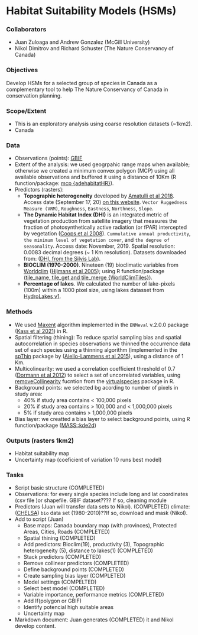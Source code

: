 # Habitat Suitability Models (HSMs)
### Collaborators
- Juan Zuloaga and Andrew Gonzalez (McGill University)
- Nikol Dimitrov and Richard Schuster (The Nature Conservancy of Canada)

### Objectives
Develop HSMs for a selected group of species in Canada as a complementary tool to help The Nature Conservancy of Canada in conservation planning.

### Scope/Extent
- This is an exploratory analysis using coarse resolution datasets (~1km2).
- Canada

### Data
- Observations (points): <a href="https://www.gbif.org/" target="_blank" rel="noopener"><span>GBIF</span> </a>
- Extent of the analysis: we used geogrpahic range maps when available; otherwise we created a minimum convex polygon (MCP) using all available observations and buffered it using a distance of 10Km (R function/package: <a href="https://rdrr.io/cran/adehabitatHR/man/mcp.html" target="_blank">mcp {adehabitatHR}</a>).
- Predictors (rasters):
  - **Topographic heterogeneity** developed by <a href="https://www.nature.com/articles/sdata201840" target="_blank">Amatulli et al 2018</a>. Access date (September 17, 20)  <a href="http://www.earthenv.org/topography" target="_blank">on this website</a>. `Vector Ruggedness Measure (VRM)`, `Roughness`, `Eastness`, `Northness`, `Slope`.
  - **The Dynamic Habitat Index (DHI)** is an integrated metric of vegetation production from satellite imagery that measures the fraction of photosynthetically active radiation (or fPAR) intercepted by vegetation (<a href="https://www.sciencedirect.com/science/article/pii/S1470160X08000071?casa_token=r7JKpy2f-ocAAAAA:MxkcwYeyPJx-n8_i4efA3gqAWuXOcebBwILc_faNT1oP2otQFxFiF_Zvzcq9As0n0wTBnW2ATA#bib53" target="_blank">Coops et al 2008</a>). `Cummulative annual productivity`, `the minimum level of vegetation cover`, and `the degree of seasonality`. Access date: November, 2019. Spatial resolution: 0.0083 decimal degrees (~ 1 Km resolution). Datasets downloaded from: (<a href="http://silvis.forest.wisc.edu/data/dhis/" target="_blank">DHI, from the Silvis Lab</a>).
  - **BIOCLIM (1970-2000)**. Nineteen (19) bioclimatic variables from <a href="https://www.worldclim.org/data/worldclim21.html" target="_blank">Worldclim</a> (<a href="https://rmets.onlinelibrary.wiley.com/doi/abs/10.1002/joc.1276" target="_blank">Hijmans et al 2005</a>); using R function/package (<a href="https://github.com/kapitzas/WorldClimTiles/" target="_blank">tile_name, tile_get and tile_merge {WorldClimTiles}</a>).
  - **Percentage of lakes**. We calculated the number of lake-pixels (100m) within a 1000 pixel size, using lakes datasset from <a href="https://hydrosheds.org/page/hydrolakes" target="_blank">HydroLakes v1</a>.

### Methods
- We used <a href="https://www.sciencedirect.com/science/article/pii/S030438000500267X" target="_blank">Maxent</a>  algorithm implemented in the `ENMeval` v.2.0.0 package (<a href="https://besjournals.onlinelibrary.wiley.com/doi/full/10.1111/2041-210X.13628?campaign=woletoc" target="_blank">Kass et al 2021</a>) in R.
- Spatial filtering (thining): To reduce spatial sampling bias and spatial autocorrelation in species observations we thinned the occurrence data set of each species using a thinning algorithm (implemented in the <a href="https://cran.r-project.org/web/packages/spThin/index.html" target="_blank">spThin</a> package by (<a href="https://onlinelibrary.wiley.com/doi/full/10.1111/ecog.01132" target="_blank">Aiello-Lammens et al 2015</a>), using a distance of 1 Km.
- Multicolinearity: we used a correlation coefficient threshold of 0.7 (<a href="https://onlinelibrary.wiley.com/doi/full/10.1111/j.1600-0587.2012.07348.x">Dormann et al 2012</a>) to select a set of uncorrelated variables, using <a href="http://127.0.0.1:19644/library/virtualspecies/html/removeCollinearity.html" target="_blank">removeCollinearity</a> fucntion from the <a href="https://onlinelibrary.wiley.com/doi/full/10.1111/ecog.01388" target="_blank">virtualspecies</a> package in R.
- Background points: we selected bg acording to number of pixels in study area:
   - 40% if study area contains < 100,000 pixels
   - 20% if study area contains > 100,000 and < 1,000,000 pixels
   -  5% if study area contains > 1,000,000 pixels
 - Bias layer: we creatted a bias layer to select background points, using  R function/package (<a href="https://rdrr.io/cran/MASS/" target="_blank">MASS::kde2d</a>)

### Outputs (rasters 1km2)
- Habitat suitability map 
- Uncertainty map (coeficient of variation 10 runs best model)

### Tasks
- Script basic structure (COMPLETED)
- Observations: for every single species include long and lat coordinates (csv file )or shapefile. GBIF dataset???? If so, cleaning module 
- Predictors (Juan will transfer data sets to Nikol). (COMPLETED)  climate:  (<a href="https://chelsa-climate.org/" target="_blank">CHELSA</a>) `bio` data set (1980-2010)??If so, download and mask (Nikol).
- Add to script (Juan)
  - Base maps: Canada boundary map (with provinces), Protected Areas,  Cities, Roads (COMPLETED)
  - Spatial thining (COMPLETED)
  - Add predictors: Bioclim(19), productivity (3), Topographic heterogeneity (5), distance to lakes(1) (COMPLETED)
  - Stack predictors (COMPLETED)
  - Remove collinear predictors (COMPLETED)
  - Define background points (COMPLETED)
  - Create sampling bias layer (COMPLETED)
  - Model settings (COMPELTED)
  - Select best model (COMPLETED)
  - Variable importance, performance metrics (COMPLETED)
  - Add If(polygon or GBIF)
  - Identify potencial high suitable areas
  - Uncertainty map
- Markdown document: Juan generates (COMPLETED) it and Nikol develop content.
  
 
